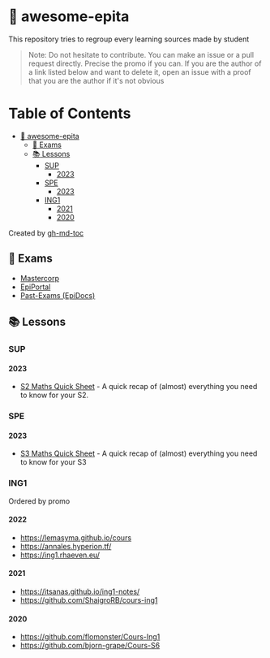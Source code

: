 # 🌟 awesome-epita

This repository tries to regroup every learning sources made by student

> Note: Do not hesitate to contribute. You can make an issue or a pull request directly. Precise the promo if you can.
> If you are the author of a link listed below and want to delete it, open an issue with a proof that you are the author if it's not obvious

Table of Contents
=================

   * [<g-emoji class="g-emoji" alias="star2" fallback-src="https://github.githubassets.com/images/icons/emoji/unicode/1f31f.png">🌟</g-emoji> awesome-epita](#-awesome-epita)
      * [<g-emoji class="g-emoji" alias="rotating_light" fallback-src="https://github.githubassets.com/images/icons/emoji/unicode/1f6a8.png">🚨</g-emoji> Exams](#-exams)
      * [<g-emoji class="g-emoji" alias="books" fallback-src="https://github.githubassets.com/images/icons/emoji/unicode/1f4da.png">📚</g-emoji> Lessons](#-lessons)
         * [SUP](#sup)
            * [2023](#2023)
         * [SPE](#spe)
            * [2023](#2023-1)
         * [ING1](#ing1)
            * [2021](#2021)
            * [2020](#2020)

Created by [gh-md-toc](https://github.com/ekalinin/github-markdown-toc)

## 🚨 Exams

- [Mastercorp](http://mastercorp.epita.eu)
- [EpiPortal](https://epiportal.com)
- [Past-Exams (EpiDocs)](https://past-exams.epidocs.eu)

## 📚 Lessons

### SUP

#### 2023

- [S2 Maths Quick Sheet](https://kb.zoroark.guru/mS2QS) - A quick recap of (almost) everything you need to know for your S2.

### SPE

#### 2023

- [S3 Maths Quick Sheet](https://kb.zoroark.guru/mS3QS) - A quick recap of (almost) everything you need to know for your S3

### ING1

Ordered by promo

#### 2022

- https://lemasyma.github.io/cours
- https://annales.hyperion.tf/
- https://ing1.rhaeven.eu/

#### 2021

- https://itsanas.github.io/ing1-notes/
- https://github.com/ShaigroRB/cours-ing1

#### 2020

- https://github.com/flomonster/Cours-Ing1
- https://github.com/bjorn-grape/Cours-S6
